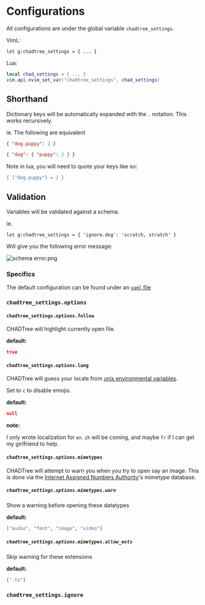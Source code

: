 # Configurations

All configurations are under the global variable `chadtree_settings`.

VimL:

```vim
let g:chadtree_settings = { ... }
```

Lua:

```lua
local chad_settings = { ... }
vim.api.nvim_set_var("chadtree_settings", chad_settings)
```

## Shorthand

Dictionary keys will be automatically expanded with the `.` notation. This works recursively.

ie. The following are equivalent

```json
{ "dog.puppy": 2 }
```

```json
{ "dog": { "puppy": 2 } }
```

Note in lua, you will need to quote your keys like so:

```lua
{ ["dog.puppy"] = 2 }
```

## Validation

Variables will be validated against a schema.

ie.

```vim
let g:chadtree_settings = { 'ignore.dog': 'scratch, stratch' }
```

Will give you the following error message:

![schema error.png](https://raw.githubusercontent.com/ms-jpq/chadtree/chad/preview/schema_error.png)

### Specifics

The default configuration can be found under an [`yaml` file](https://github.com/ms-jpq/chadtree/blob/chad/config/defaults.yml)

### `chadtree_settings.options`

#### `chadtree_settings.options.follow`

CHADTree will highlight currently open file.

**default:**

```json
true
```

#### `chadtree_settings.options.lang`

CHADTree will guess your locale from [unix environmental variables](https://pubs.opengroup.org/onlinepubs/7908799/xbd/envvar.html).

Set to `c` to disable emojis.

**default:**

```json
null
```

**note:**

I only wrote localization for `en`. `zh` will be coming, and maybe `fr` if I can get my girlfriend to help.

#### `chadtree_settings.options.mimetypes`

CHADTree will attempt to warn you when you try to open say an image. This is done via the [Internet Assigned Numbers Authority](https://www.iana.org/assignments/media-types/media-types.xhtml)'s mimetype database.

##### `chadtree_settings.options.mimetypes.warn`

Show a warning before opening these datatypes

**default:**

```json
["audio", "font", "image", "video"]
```

##### `chadtree_settings.options.mimetypes.allow_exts`

Skip warning for these extensions

**default:**

```json
[".ts"]
```

### `chadtree_settings.ignore`
